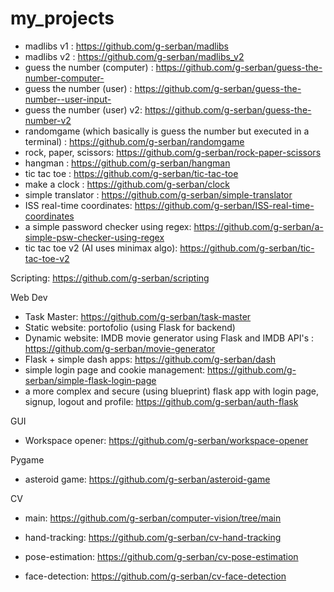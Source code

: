 # my_projects

- madlibs v1 : https://github.com/g-serban/madlibs
- madlibs v2 : https://github.com/g-serban/madlibs_v2
- guess the number (computer) : https://github.com/g-serban/guess-the-number-computer-
- guess the number (user) : https://github.com/g-serban/guess-the-number--user-input-
- guess the number (user) v2: https://github.com/g-serban/guess-the-number-v2
- randomgame (which basically is guess the number but executed in a terminal) : https://github.com/g-serban/randomgame
- rock, paper, scissors: https://github.com/g-serban/rock-paper-scissors
- hangman : https://github.com/g-serban/hangman
- tic tac toe : https://github.com/g-serban/tic-tac-toe
-  make a clock : https://github.com/g-serban/clock
-  simple translator : https://github.com/g-serban/simple-translator
-  ISS real-time coordinates: https://github.com/g-serban/ISS-real-time-coordinates
-  a simple password checker using regex: https://github.com/g-serban/a-simple-psw-checker-using-regex
-  tic tac toe v2 (AI uses minimax algo): https://github.com/g-serban/tic-tac-toe-v2

Scripting: https://github.com/g-serban/scripting

Web Dev
- Task Master: https://github.com/g-serban/task-master
- Static website: portofolio (using Flask for backend)
- Dynamic website: IMDB movie generator using Flask and IMDB API's : https://github.com/g-serban/movie-generator
- Flask + simple dash apps: https://github.com/g-serban/dash
- simple login page and cookie management: https://github.com/g-serban/simple-flask-login-page
- a more complex and secure (using blueprint) flask app with login page, signup, logout and profile: https://github.com/g-serban/auth-flask

GUI
- Workspace opener: https://github.com/g-serban/workspace-opener

Pygame
- asteroid game: https://github.com/g-serban/asteroid-game

CV
- main: https://github.com/g-serban/computer-vision/tree/main

- hand-tracking: https://github.com/g-serban/cv-hand-tracking
- pose-estimation: https://github.com/g-serban/cv-pose-estimation
- face-detection: https://github.com/g-serban/cv-face-detection

